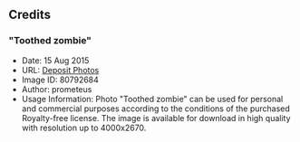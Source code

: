 
## Credits 

### "Toothed zombie"
- Date: 15 Aug 2015
- URL: [Deposit Photos](https://ru.depositphotos.com/80792684/stock-photo-toothy-zombie.html)
- Image ID: 80792684
- Author: prometeus
- Usage Information: Photo "Toothed zombie" can be used for personal and commercial purposes according to the conditions of the purchased Royalty-free license. The image is available for download in high quality with resolution up to 4000x2670.




